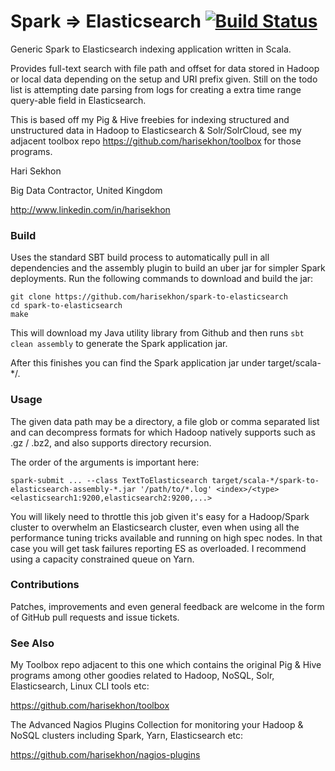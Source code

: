 Spark => Elasticsearch [![Build Status](https://travis-ci.org/harisekhon/spark-to-elasticsearch.svg?branch=master)](https://travis-ci.org/harisekhon/spark-to-elasticsearch)
================================

Generic Spark to Elasticsearch indexing application written in Scala.

Provides full-text search with file path and offset for data stored in Hadoop or local data depending on the setup and URI prefix given. Still on the todo list is attempting date parsing from logs for creating a extra time range query-able field in Elasticsearch.

This is based off my Pig & Hive freebies for indexing structured and unstructured data in Hadoop to Elasticsearch & Solr/SolrCloud, see my adjacent toolbox repo https://github.com/harisekhon/toolbox for those programs.

Hari Sekhon

Big Data Contractor, United Kingdom

http://www.linkedin.com/in/harisekhon

### Build ###

Uses the standard SBT build process to automatically pull in all dependencies and the assembly plugin to build an uber jar for simpler Spark deployments. Run the following commands to download and build the jar:

```
git clone https://github.com/harisekhon/spark-to-elasticsearch
cd spark-to-elasticsearch
make
```
This will download my Java utility library from Github and then runs ```sbt clean assembly``` to generate the Spark application jar.

After this finishes you can find the Spark application jar under target/scala-*/.

### Usage ###

The given data path may be a directory, a file glob or comma separated list and can decompress formats for which Hadoop natively supports such as .gz / .bz2, and also supports directory recursion.

The order of the arguments is important here:
```
spark-submit ... --class TextToElasticsearch target/scala-*/spark-to-elasticsearch-assembly-*.jar '/path/to/*.log' <index>/<type> <elasticsearch1:9200,elasticsearch2:9200,...>
```

You will likely need to throttle this job given it's easy for a Hadoop/Spark cluster to overwhelm an Elasticsearch cluster, even when using all the performance tuning tricks available and running on high spec nodes. In that case you will get task failures reporting ES as overloaded. I recommend using a capacity constrained queue on Yarn.

### Contributions ###

Patches, improvements and even general feedback are welcome in the form of GitHub pull requests and issue tickets.

### See Also ###

My Toolbox repo adjacent to this one which contains the original Pig & Hive programs among other goodies related to Hadoop, NoSQL, Solr, Elasticsearch, Linux CLI tools etc:

https://github.com/harisekhon/toolbox

The Advanced Nagios Plugins Collection for monitoring your Hadoop & NoSQL clusters including Spark, Yarn, Elasticsearch etc:

https://github.com/harisekhon/nagios-plugins
